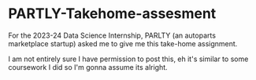 # PARTLY-Takehome-assesment
For the 2023-24 Data Science Internship, PARLTY (an autoparts marketplace startup) asked me to give me this take-home assignment.

I am not entirely sure I have permission to post this, eh it's similar to some coursework I did so I'm gonna assume its alright.

